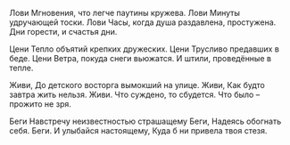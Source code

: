 Лови
Мгновения, что легче паутины кружева.
Лови
Минуты удручающей тоски.
Лови
Часы, когда душа раздавлена, простужена.
Дни горести, и счастья дни.

Цени
Тепло объятий крепких дружеских.
Цени
Трусливо предавших в беде.
Цени
Ветра, покуда снеги вьюжатся.
И штили, проведённые в тепле.

Живи,
До детского восторга вымокший на улице.
Живи,
Как будто завтра жить нельзя.
Живи.
Что суждено, то сбудется.
Что было – прожито не зря.

Беги
Навстречу неизвестностью страшащему
Беги,
Надеясь обогнать себя.
Беги.
И улыбайся настоящему,
Куда б ни привела твоя стезя.